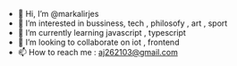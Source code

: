 - 👋 Hi, I’m @markalirjes
- 👀 I’m interested in bussiness, tech , philosofy , art , sport
- 🌱 I’m currently learning javascript , typescript
- 💞️ I’m looking to collaborate on iot , frontend
- 📫 How to reach me : aj262103@gmail.com

<!---
markalirjes/markalirjes is a ✨ special ✨ repository because its `README.md` (this file) appears on your GitHub profile.
You can click the Preview link to take a look at your changes.
--->
